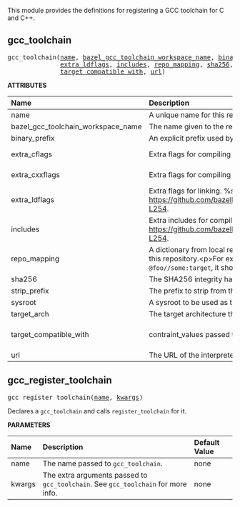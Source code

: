 <!-- Generated with Stardoc: http://skydoc.bazel.build -->

This module provides the definitions for registering a GCC toolchain for C and C++.


<a id="gcc_toolchain"></a>

## gcc_toolchain

<pre>
gcc_toolchain(<a href="#gcc_toolchain-name">name</a>, <a href="#gcc_toolchain-bazel_gcc_toolchain_workspace_name">bazel_gcc_toolchain_workspace_name</a>, <a href="#gcc_toolchain-binary_prefix">binary_prefix</a>, <a href="#gcc_toolchain-extra_cflags">extra_cflags</a>, <a href="#gcc_toolchain-extra_cxxflags">extra_cxxflags</a>,
              <a href="#gcc_toolchain-extra_ldflags">extra_ldflags</a>, <a href="#gcc_toolchain-includes">includes</a>, <a href="#gcc_toolchain-repo_mapping">repo_mapping</a>, <a href="#gcc_toolchain-sha256">sha256</a>, <a href="#gcc_toolchain-strip_prefix">strip_prefix</a>, <a href="#gcc_toolchain-sysroot">sysroot</a>, <a href="#gcc_toolchain-target_arch">target_arch</a>,
              <a href="#gcc_toolchain-target_compatible_with">target_compatible_with</a>, <a href="#gcc_toolchain-url">url</a>)
</pre>



**ATTRIBUTES**


| Name  | Description | Type | Mandatory | Default |
| :------------- | :------------- | :------------- | :------------- | :------------- |
| <a id="gcc_toolchain-name"></a>name |  A unique name for this repository.   | <a href="https://bazel.build/docs/build-ref.html#name">Name</a> | required |  |
| <a id="gcc_toolchain-bazel_gcc_toolchain_workspace_name"></a>bazel_gcc_toolchain_workspace_name |  The name given to the repository when imported bazel_gcc_toolchain.   | String | optional | "aspect_bazel_gcc_toolchain" |
| <a id="gcc_toolchain-binary_prefix"></a>binary_prefix |  An explicit prefix used by each binary in bin/. Defaults to <code>&lt;target_arch&gt;</code>.   | String | optional | "" |
| <a id="gcc_toolchain-extra_cflags"></a>extra_cflags |  Extra flags for compiling C.   | List of strings | optional | [] |
| <a id="gcc_toolchain-extra_cxxflags"></a>extra_cxxflags |  Extra flags for compiling C++.   | List of strings | optional | [] |
| <a id="gcc_toolchain-extra_ldflags"></a>extra_ldflags |  Extra flags for linking. %sysroot% is rendered to the sysroot path. %workspace% is rendered to the toolchain root path. See https://github.com/bazelbuild/bazel/blob/a48e246e/src/main/java/com/google/devtools/build/lib/rules/cpp/CcToolchainProviderHelper.java#L234-L254.   | List of strings | optional | [] |
| <a id="gcc_toolchain-includes"></a>includes |  Extra includes for compiling C and C++. %sysroot% is rendered to the sysroot path. %workspace% is rendered to the toolchain root path. See https://github.com/bazelbuild/bazel/blob/a48e246e/src/main/java/com/google/devtools/build/lib/rules/cpp/CcToolchainProviderHelper.java#L234-L254.   | List of strings | optional | [] |
| <a id="gcc_toolchain-repo_mapping"></a>repo_mapping |  A dictionary from local repository name to global repository name. This allows controls over workspace dependency resolution for dependencies of this repository.&lt;p&gt;For example, an entry <code>"@foo": "@bar"</code> declares that, for any time this repository depends on <code>@foo</code> (such as a dependency on <code>@foo//some:target</code>, it should actually resolve that dependency within globally-declared <code>@bar</code> (<code>@bar//some:target</code>).   | <a href="https://bazel.build/docs/skylark/lib/dict.html">Dictionary: String -> String</a> | required |  |
| <a id="gcc_toolchain-sha256"></a>sha256 |  The SHA256 integrity hash for the interpreter tarball.   | String | required |  |
| <a id="gcc_toolchain-strip_prefix"></a>strip_prefix |  The prefix to strip from the extracted tarball.   | String | required |  |
| <a id="gcc_toolchain-sysroot"></a>sysroot |  A sysroot to be used as the logical build root.   | <a href="https://bazel.build/docs/build-ref.html#labels">Label</a> | required |  |
| <a id="gcc_toolchain-target_arch"></a>target_arch |  The target architecture this toolchain produces. E.g. x86_64.   | String | required |  |
| <a id="gcc_toolchain-target_compatible_with"></a>target_compatible_with |  contraint_values passed to target_compatible_with of the toolchain. {target_arch} is rendered to the target_arch attribute value.   | List of strings | optional | ["@platforms//os:linux", "@platforms//cpu:{target_arch}"] |
| <a id="gcc_toolchain-url"></a>url |  The URL of the interpreter tarball.   | String | required |  |


<a id="gcc_register_toolchain"></a>

## gcc_register_toolchain

<pre>
gcc_register_toolchain(<a href="#gcc_register_toolchain-name">name</a>, <a href="#gcc_register_toolchain-kwargs">kwargs</a>)
</pre>

Declares a `gcc_toolchain` and calls `register_toolchain` for it.

**PARAMETERS**


| Name  | Description | Default Value |
| :------------- | :------------- | :------------- |
| <a id="gcc_register_toolchain-name"></a>name |  The name passed to <code>gcc_toolchain</code>.   |  none |
| <a id="gcc_register_toolchain-kwargs"></a>kwargs |  The extra arguments passed to <code>gcc_toolchain</code>. See <code>gcc_toolchain</code> for more info.   |  none |


